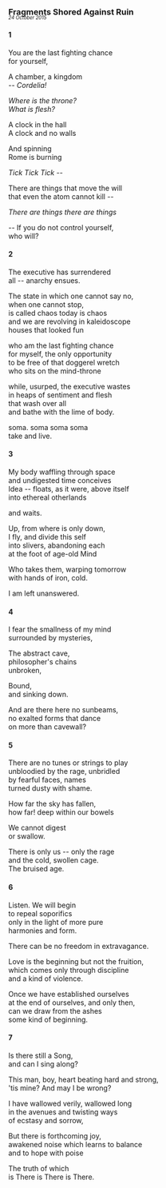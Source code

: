 ### Fragments Shored Against Ruin 
<p style="margin:0; margin-top: -1.25rem">
  <em>
    <small><small>24 October 2015</small></small>
  </em>
</p>

#### 1

You are the last fighting chance   
for yourself,

A chamber, a kingdom   
-- *Cordelia!*

*Where is the throne?*   
*What is flesh?*

A clock in the hall   
A clock and no walls

And spinning   
Rome is burning

*Tick Tick Tick* --

There are things that move the will   
that even the atom cannot kill --

*There are things there are things*

-- If you do not control yourself,   
who will?

#### 2

The executive has surrendered   
all -- anarchy ensues.

The state in which one cannot say no,  
when one cannot stop,  
is called chaos today is chaos  
and we are revolving in kaleidoscope  
houses that looked fun

who am the last fighting chance  
for myself, the only opportunity  
to be free of that doggerel wretch  
who sits on the mind-throne

while, usurped, the executive wastes  
in heaps of sentiment and flesh  
that wash over all  
and bathe with the lime of body.

soma. soma soma soma  
take and live.

#### 3

My body waffling through space   
and undigested time conceives   
Idea -- floats, as it were, above itself   
into ethereal otherlands

and waits.

Up, from where is only down,   
I fly, and divide this self   
into slivers, abandoning each   
at the foot of age-old Mind

Who takes them, warping tomorrow   
with hands of iron, cold. 

I am left unanswered.

#### 4

I fear the smallness of my mind   
surrounded by mysteries,

The abstract cave,   
philosopher's chains   
unbroken,

Bound,   
and sinking down.

And are there here no sunbeams,   
no exalted forms that dance   
on more than cavewall?

#### 5

There are no tunes or strings to play   
unbloodied by the rage, unbridled   
by fearful faces, names   
turned dusty with shame.

How far the sky has fallen,   
how far! deep within our bowels

We cannot digest   
or swallow.

There is only us -- only the rage   
and the cold, swollen cage.   
The bruised age.

#### 6

Listen. We will begin   
to repeal soporifics   
only in the light of more pure   
harmonies and form.

There can be no freedom in extravagance.

Love is the beginning but not the fruition,   
which comes only through discipline   
and a kind of violence.

Once we have established ourselves   
at the end of ourselves, and only then,   
can we draw from the ashes   
some kind of beginning.

#### 7

Is there still a Song,   
and can I sing along?

This man, boy, heart beating hard and strong,   
'tis mine? And may I be wrong?

I have wallowed verily, wallowed long   
in the avenues and twisting ways   
of ecstasy and sorrow,

But there is forthcoming joy,   
awakened noise which learns to balance   
and to hope with poise

The truth of which   
is There is There is There.

